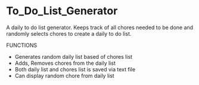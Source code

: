 # To_Do_List_Generator
A daily to do list generator. Keeps track of all chores needed to be done and randomly selects chores to create a daily to do list.

FUNCTIONS
- Generates random daily list based of chores list
- Adds, Removes chores from the daily list
- Both daily list and chores list is saved via text file
- Can display random chore from daily list
